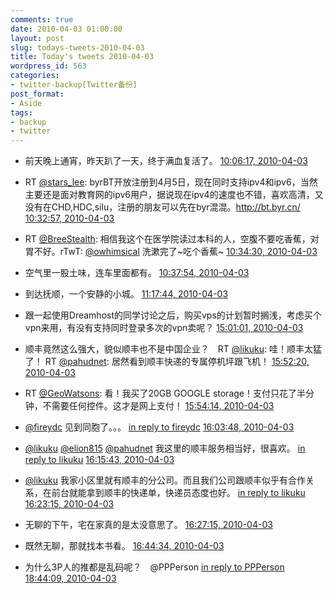 ```yaml
---
comments: true
date: 2010-04-03 01:00:00
layout: post
slug: todays-tweets-2010-04-03
title: Today's tweets 2010-04-03
wordpress_id: 563
categories:
- twitter-backup[Twitter备份]
post_format:
- Aside
tags:
- backup
- twitter
---
```





  * 前天晚上通宵，昨天趴了一天，终于满血复活了。 [10:06:17, 2010-04-03](http://twitter.com/gfrog/statuses/11512166264)





  * RT  [@stars_lee](http://twitter.com/stars_lee): byrBT开放注册到4月5日，现在同时支持ipv4和ipv6，当然主要还是面对教育网的ipv6用户，据说现在ipv4的速度也不错，喜欢高清，又没有在CHD,HDC,silu，注册的朋友可以先在byr混混。http://bt.byr.cn/ [10:32:57, 2010-04-03](http://twitter.com/gfrog/statuses/11513332201)





  * RT [@BreeStealth](http://twitter.com/BreeStealth): 相信我这个在医学院读过本科的人，空腹不要吃香蕉，对胃不好。rTwT: [@owhimsical](http://twitter.com/owhimsical) 洗漱完了~吃个香蕉~ [10:34:30, 2010-04-03](http://twitter.com/gfrog/statuses/11513399840)





  * 空气里一股土味，连车里面都有。 [10:37:54, 2010-04-03](http://twitter.com/gfrog/statuses/11513547671)





  * 到达抚顺，一个安静的小城。 [11:17:44, 2010-04-03](http://twitter.com/gfrog/statuses/11515283645)





  * 跟一起使用Dreamhost的同学讨论之后，购买vps的计划暂时搁浅，考虑买个vpn来用，有没有支持同时登录多次的vpn卖呢？ [15:01:01, 2010-04-03](http://twitter.com/gfrog/statuses/11523555300)





  * 顺丰竟然这么强大，貌似顺丰也不是中国企业？　RT [@likuku](http://twitter.com/likuku): 哇！顺丰太猛了！ RT [@pahudnet](http://twitter.com/pahudnet): 居然看到顺丰快递的专属停机坪跟飞机！ [15:52:20, 2010-04-03](http://twitter.com/gfrog/statuses/11524999193)





  * RT [@GeoWatsons](http://twitter.com/GeoWatsons): 看！我买了20GB GOOGLE storage！支付只花了半分钟，不需要任何控件。这才是网上支付！ [15:54:14, 2010-04-03](http://twitter.com/gfrog/statuses/11525049761)





  * [@fireydc](http://twitter.com/fireydc) 见到同胞了。。。 [in reply to fireydc](http://twitter.com/fireydc/statuses/11525236565) [16:03:48, 2010-04-03](http://twitter.com/gfrog/statuses/11525308560)





  * [@likuku](http://twitter.com/likuku) [@elion815](http://twitter.com/elion815) [@pahudnet](http://twitter.com/pahudnet) 我这里的顺丰服务相当好，很喜欢。 [in reply to likuku](http://twitter.com/likuku/statuses/11525487942) [16:15:43, 2010-04-03](http://twitter.com/gfrog/statuses/11525619216)





  * [@likuku](http://twitter.com/likuku) 我家小区里就有顺丰的分公司。而且我们公司跟顺丰似乎有合作关系，在前台就能拿到顺丰的快递单，快递员态度也好。 [in reply to likuku](http://twitter.com/likuku/statuses/11525718255) [16:23:15, 2010-04-03](http://twitter.com/gfrog/statuses/11525816085)





  * 无聊的下午，宅在家真的是太没意思了。 [16:27:15, 2010-04-03](http://twitter.com/gfrog/statuses/11525916632)





  * 既然无聊，那就找本书看。 [16:44:34, 2010-04-03](http://twitter.com/gfrog/statuses/11526359704)





  * 为什么3P人的推都是乱码呢？　@PPPerson [in reply to PPPerson](http://twitter.com/PPPerson/statuses/11528345229) [18:44:09, 2010-04-03](http://twitter.com/gfrog/statuses/11529276733)




